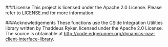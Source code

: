 ###License
This project is licensed under the Apache 2.0 License. Please refer to LICENSE.md for more information.

###Acknowledgements
These functions use the CSide Integration Utilities library written by Thaddeus Ryker, licensed under the Apache 2.0 License. The source is obtainable at http://code.edgerunner.org/dynamics-nav-client-interface-library. 
